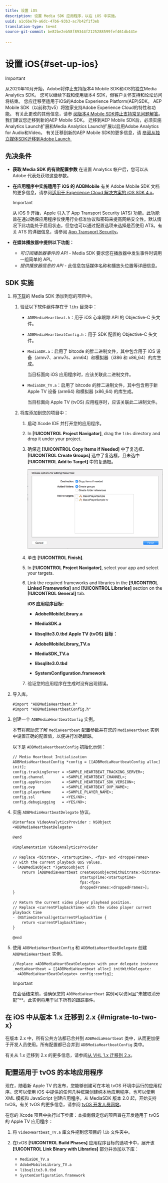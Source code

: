 ```yaml
---
title: 设置 iOS
description: 设置 Media SDK 应用程序，以在 iOS 中实施。
uuid: a1c6be79-a6dc-47b6-93b3-ac7b42f1f3eb
translation-type: tm+mt
source-git-commit: be82be2eb58f89344f2125288599fef461db441e

---
```



# 设置 iOS{#set-up-ios}

>[!IMPORTANT]
>
>从2020年10月开始，Adobe将停止支持版本4 Mobile SDK和iOS的独立Media Analytics SDK。 您可以继续下载和使用版本4 SDK，但客户关怀支持和论坛访问将结束。 您应迁移至适用于iOS的Adobe Experience Platform(AEP)SDK。 AEP Mobile SDK（以前称为v5）将独家支持Adobe Experience Cloud的特性和功能。 有关此更改的其他信息，请参 [阅版本4 Mobile SDK停止支持常见问题解答](https://aep-sdks.gitbook.io/docs/version-4-sdk-end-of-support-faq)。 我们建议您迁移到新的AEP Mobile SDK。
迁移到AEP Mobile SDK后，必须实施Analytics Launch扩展和Media Analytics Launch扩展以启用Adobe Analytics for Audio和Video。 有关迁移到新的AEP Mobile SDK的更多信息，请 [参阅从独立媒体SDK迁移到Adobe Launch ](https://docs.adobe.com/content/help/en/media-analytics/using/sdk-implement/sdk-to-launch/sdk-to-launch-migration.html)


## 先决条件

* **获取 Media SDK 的有效配置参数**
在设置 Analytics 帐户后，您可以从 Adobe 代表处获取这些参数。
* **在应用程序中实施适用于 iOS 的 ADBMobile**
有关 Adobe Mobile SDK 文档的更多信息，请参阅[适用于 Experience Cloud 解决方案的 iOS SDK 4.x](https://docs.adobe.com/content/help/zh-Hans/mobile-services/ios/overview.html)。

   >[!IMPORTANT]
   >
   >从 iOS 9 开始，Apple 引入了 App Transport Security (ATS) 功能。此功能旨在通过确保应用程序仅使用行业标准协议和密码来提高网络安全性。默认情况下此功能处于启用状态，但您也可以通过配置选项来选择是否使用 ATS。有关 ATS 的详细信息，请参阅 [App Transport Security](https://docs.adobe.com/content/help/en/mobile-services/ios/config-ios/app-transport-security.html)。

* **在媒体播放器中提供以下功能：**

   * _可订阅播放器事件的 API -_ Media SDK 要求您在播放器中发生事件时调用一组简单的 API。
   * _提供播放器信息的 API_ - 此信息包括媒体名称和播放头位置等详细信息。

## SDK 实施

1. 将[下载](/help/sdk-implement/download-sdks.md#download-2x-sdks)的 Media SDK 添加到您的项目中。

   1. 验证以下软件组件存在于 `libs` 目录中：

      * `ADBMediaHeartbeat.h`：用于 iOS 心率跟踪 API 的 Objective-C 头文件。
      * `ADBMediaHeartbeatConfig.h`：用于 SDK 配置的 Objective-C 头文件。
      * `MediaSDK.a`：启用了 bitcode 的胖二进制文件，其中包含用于 iOS 设备（armv7、armv7s、arm64）和模拟器（i386 和 x86_64）的库生成。

         当目标面向 iOS 应用程序时，应该关联此二进制文件。

      * `MediaSDK_TV.a`：启用了 bitcode 的胖二进制文件，其中包含用于新 Apple TV 设备 (arm64) 和模拟器 (x86_64) 的库生成。

         当目标面向 Apple TV (tvOS) 应用程序时，应该关联此二进制文件。
   1. 将库添加到您的项目中：

      1. 启动 Xcode IDE 并打开您的应用程序。
      1. In **[!UICONTROL Project Navigator]**, drag the `libs` directory and drop it under your project.

      1. 确保选 **[!UICONTROL Copy Items if Needed]** 中了复选框、 **[!UICONTROL Create Groups]** 选中了复选框，且未选中 **[!UICONTROL Add to Target]** 中的复选框。

         ![](assets/choose-options_ios.png)

      1. 单击 **[!UICONTROL Finish]**.
      1. In **[!UICONTROL Project Navigator]**, select your app and select your targets.
      1. Link the required frameworks and libraries in the **[!UICONTROL Linked Frameworks]** and **[!UICONTROL Libraries]** section on the **[!UICONTROL General]** tab.

         **iOS 应用程序目标:**

         * **AdobeMobileLibrary.a**
         * **MediaSDK.a**
         * **libsqlite3.0.tbd**
         **Apple TV (tvOS) 目标：**

         * **AdobeMobileLibrary_TV.a**
         * **MediaSDK_TV.a**
         * **libsqlite3.0.tbd**
         * **SystemConfiguration.framework**
      1. 验证您的应用程序在生成时没有出现错误。




1. 导入库。

   ```
   #import "ADBMediaHeartbeat.h"
   #import "ADBMediaHeartbeatConfig.h"
   ```

1. 创建一个 `ADBMediaHeartbeatConfig` 实例。

   本节将帮助您了解 `MediaHeartbeat` 配置参数并在您的 `MediaHeartbeat` 实例中设置正确的配置值，以便进行准确跟踪。

   以下是 `ADBMediaHeartbeatConfig` 初始化示例：

   ```
   // Media Heartbeat Initialization
   ADBMediaHeartbeatConfig *config = [[ADBMediaHeartbeatConfig alloc] init];
   config.trackingServer = <SAMPLE_HEARTBEAT_TRACKING_SERVER>;
   config.channel        = <SAMPLE_HEARTBEAT_CHANNEL>;
   config.appVersion     = <SAMPLE_HEARTBEAT_SDK_VERSION>;
   config.ovp            = <SAMPLE_HEARTBEAT_OVP_NAME>;
   config.playerName     = <SAMPLE_PLAYER_NAME>;
   config.ssl            = <YES/NO>;
   config.debugLogging   = <YES/NO>;
   ```

1. 实施 `ADBMediaHeartbeatDelegate` 协议。

   ```
   @interface VideoAnalyticsProvider : NSObject <ADBMediaHeartbeatDelegate>
   
   @end
   
   @implementation VideoAnalyticsProvider
   
   // Replace <bitrate>, <startuptime>, <fps> and <droppeFrames>  
   // with the current playback QoS values.
   - (ADBMediaObject *)getQoSObject {
       return [ADBMediaHeartbeat createQoSObjectWithBitrate:<bitrate>  
                                 startupTime:<startuptime>   
                                 fps:<fps>  
                                 droppedFrames:<droppedFrames>];
   }
   
   // Return the current video player playhead position.
   // Replace <currentPlaybackTime> with the video player current playback time
   - (NSTimeInterval)getCurrentPlaybackTime {
       return <currentPlaybackTime>;
   }
   
   @end
   ```

1. 使用 `ADBMediaHeartBeatConfig` 和 `ADBMediaHeartBeatDelegate` 创建 `ADBMediaHeartbeat` 实例。

   ```
   //Replace <ADBMediaHeartBeatDelegate> with your delegate instance
   _mediaHeartbeat = [[ADBMediaHeartbeat alloc] initWithDelegate:
     <ADBMediaHeartBeatDelegate> config:config];
   ```

   >[!IMPORTANT]
   >
   >在会话结束前，请确保您的 `ADBMediaHeartbeat` 实例可以访问且“未被取消分配”**。此实例将用于以下所有的跟踪事件。

## 在 iOS 中从版本 1.x 迁移到 2.x {#migrate-to-two-x}

在版本 2.x 中，所有公共方法都已合并到 `ADBMediaHeartbeat` 类中，从而更加便于开发人员使用。所有配置都已合并到 `ADBMediaHeartbeatConfig` 类中。

有关从 1.x 迁移到 2.x 的更多信息，请参阅[从 VHL 1.x 迁移到 2.x](/help/sdk-implement/va-1x-to-2x/mig-1x-2x-overview.md)。

## 配置适用于 tvOS 的本地应用程序

现在，随着新 Apple TV 的发布，您能够创建可在本地 tvOS 环境中运行的应用程序。您可以使用 iOS 中提供的任何几种框架创建纯本地应用程序，也可以使用 XML 模板和 JavaScript 创建应用程序。从 MediaSDK 版本 2.0 起，开始支持 tvOS。有关 tvOS 的更多信息，请参阅 [tvOS 开发人员网站](https://developer.apple.com/cn/tvos/)。

在您的 Xcode 项目中执行以下步骤：本指南假定您的项目旨在开发适用于 tvOS 的 Apple TV 应用程序：

1. 将 `VideoHeartbeat_TV.a` 库文件拖到您项目的 `lib` 文件夹中。

1. 在tvOS **[!UICONTROL Build Phases]** 应用程序目标的选项卡中，展开该 **[!UICONTROL Link Binary with Libraries]** 部分并添加以下库：

   * `MediaSDK_TV.a`
   * `AdobeMobileLibrary_TV.a`
   * `libsqlite3.0.tbd`
   * `SystemConfiguration.framework`
